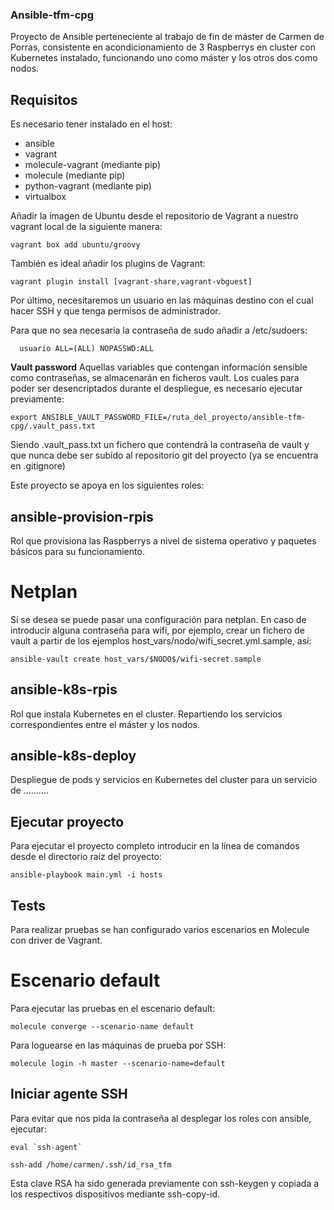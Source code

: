 ### Ansible-tfm-cpg

Proyecto de Ansible perteneciente al trabajo de fin de máster de Carmen de Porras, consistente en acondicionamiento de 3 Raspberrys en cluster
con Kubernetes instalado, funcionando uno como máster y los otros dos como nodos.


## Requisitos
Es necesario tener instalado en el host:
  - ansible
  - vagrant
  - molecule-vagrant (mediante pip)
  - molecule (mediante pip)
  - python-vagrant (mediante pip)
  - virtualbox

Añadir la imagen de Ubuntu desde el repositorio de Vagrant a nuestro vagrant local de la siguiente manera:
```
vagrant box add ubuntu/groovy
```

También es ideal añadir los plugins de Vagrant:
```
vagrant plugin install [vagrant-share,vagrant-vbguest]
```

Por último, necesitaremos un usuario en las máquinas destino con el cual hacer SSH y que tenga permisos de administrador.

Para que no sea necesaria la contraseña de sudo añadir a /etc/sudoers:
```
  usuario ALL=(ALL) NOPASSWD:ALL
```

**Vault password**
Aquellas variables que contengan información sensible como contraseñas, se almacenarán en ficheros vault. Los cuales para poder ser
desencriptados durante el despliegue, es necesario ejecutar previamente:

```
export ANSIBLE_VAULT_PASSWORD_FILE=/ruta_del_proyecto/ansible-tfm-cpg/.vault_pass.txt
```

Siendo .vault\_pass.txt un fichero que contendrá la contraseña de vault y que nunca debe ser subido al repositorio git del proyecto (ya se encuentra en .gitignore)



Este proyecto se apoya en los siguientes roles:


## ansible-provision-rpis

Rol que provisiona las Raspberrys a nivel de sistema operativo y paquetes básicos para su funcionamiento.

# Netplan
Si se desea se puede pasar una configuración para netplan. En caso de introducir alguna contraseña para wifi, por ejemplo,
crear un fichero de vault a partir de los ejemplos host\_vars/nodo/wifi\_secret.yml.sample, así:
```
ansible-vault create host_vars/$NODO$/wifi-secret.sample
```

## ansible-k8s-rpis

Rol que instala Kubernetes en el cluster. Repartiendo los servicios correspondientes entre el máster y los nodos.


## ansible-k8s-deploy

Despliegue de pods y servicios en Kubernetes del cluster para un servicio de ..........


## Ejecutar proyecto

Para ejecutar el proyecto completo introducir en la línea de comandos desde el directorio raíz del proyecto:

```
ansible-playbook main.yml -i hosts
```


## Tests

Para realizar pruebas se han configurado varios escenarios en Molecule con driver de Vagrant.


# Escenario default

Para ejecutar las pruebas en el escenario default:

```
molecule converge --scenario-name default
```

Para loguearse en las máquinas de prueba por SSH:

```
molecule login -h master --scenario-name=default
```

## Iniciar agente SSH

Para evitar que nos pida la contraseña al desplegar los roles con ansible, ejecutar:

```
eval `ssh-agent`
```

```
ssh-add /home/carmen/.ssh/id_rsa_tfm
```

Esta clave RSA ha sido generada previamente con ssh-keygen y copiada a los respectivos dispositivos mediante ssh-copy-id.

